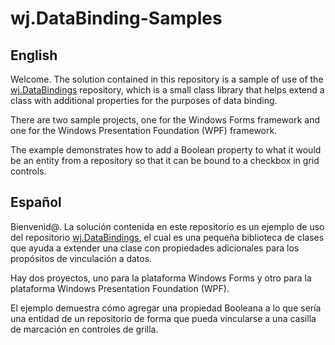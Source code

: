 # wj.DataBinding-Samples

## English

Welcome.  The solution contained in this repository is a sample of use of the [wj.DataBindings](https://github.com/webJose/wj.DataBindings) repository, which is a small class library that helps extend a class with additional properties for the purposes of data binding.

There are two sample projects, one for the Windows Forms framework and one for the Windows Presentation Foundation (WPF) framework.

The example demonstrates how to add a Boolean property to what it would be an entity from a repository so that it can be bound to a checkbox in grid controls.

## Español

Bienvenid@.  La solución contenida en este repositorio es un ejemplo de uso del repositorio [wj.DataBindings](https://github.com/webJose/wj.DataBindings), el cual es una pequeña biblioteca de clases que ayuda a extender una clase con propiedades adicionales para los propósitos de vinculación a datos.

Hay dos proyectos, uno para la plataforma Windows Forms y otro para la plataforma Windows Presentation Foundation (WPF).

El ejemplo demuestra cómo agregar una propiedad Booleana a lo que sería una entidad de un repositorio de forma que pueda vincularse a una casilla de marcación en controles de grilla.
